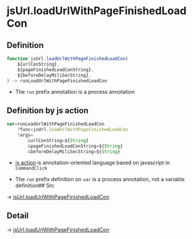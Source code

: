 # jsUrl.loadUrlWithPageFinishedLoadCon

## Definition

```js.js
function jsUrl.loadUrlWithPageFinishedLoadCon(
	${urlConString},
	${pageFinishedLoadConString},
	${beforeDelayMiliSecString},
) -> runLoadUrlWithPageFinishedLoadCon
```

- The `run` prefix annotation is a process annotation
## Definition by js action

```js.js
var=runLoadUrlWithPageFinishedLoadCon
	?func=jsUrl.loadUrlWithPageFinishedLoadCon
	?args=
		&urlConString=${String}
		&pageFinishedLoadConString=${String}
		&beforeDelayMiliSecString=${String}
```

- [js action](#) is annotation-oriented language based on javascript in `CommandClick`

- The `run` prefix definition on `var` is a process annotation, not a variable definition## Src

-> [jsUrl.loadUrlWithPageFinishedLoadCon](https://github.com/puutaro/CommandClick/blob/master/app/src/main/java/com/puutaro/commandclick/fragment_lib/terminal_fragment/js_interface/JsUrl.kt#L127)

## Detail

-> [jsUrl.loadUrlWithPageFinishedLoadCon](https://github.com/puutaro/CommandClick/blob/master/md/developer/js_interface/details/JsUrl/loadUrlWithPageFinishedLoadCon.md)
